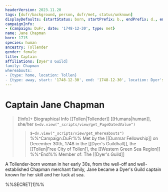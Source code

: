 ```yaml
---
headerVersion: 2023.11.20
tags: [dufr/background, person, dufr/met, status/unknown]
displayDefaults: {startStatus: born, startPrefix: b., endPrefix: d., endStatus: died}
campaignInfo:
- {campaign: DuFr, date: '1748-12-30', type: met}
name: Jane Chapman
born: 1715
species: human
ancestry: Tollender
gender: female
title: Captain
affiliations: [Dyer's Guild]
family: Chapman
whereabouts:
- {type: home, location: Tollen}
- {type: away, start: '1748-12-30', end: '1748-12-30', location: Dyer's Guildhall}
---
```

# Captain Jane Chapman
>[!info]+ Biographical Info
> [[Tollen|Tollender]] [[Humans|human]], she/her
> `$=dv.view("_scripts/view/get_PageDatedValue")`
>> `$=dv.view("_scripts/view/get_Whereabouts")`
>> %%^Campaign:DuFr%% Met by the [[Dunmar Fellowship]] on December 30th, 1748 in the [[Dyer's Guildhall]], the [[Tollen|Free City of Tollen]], the [[Western Green Sea Region]] %%^End%%
>> Member of: The [[Dyer's Guild]]

A Tollender-born woman in her early 30s, from the well-off and well-established Chapman merchant family, Jane became a Dyer's Guild captain known for her skill and her luck at sea. 

%%SECRET[1]%%